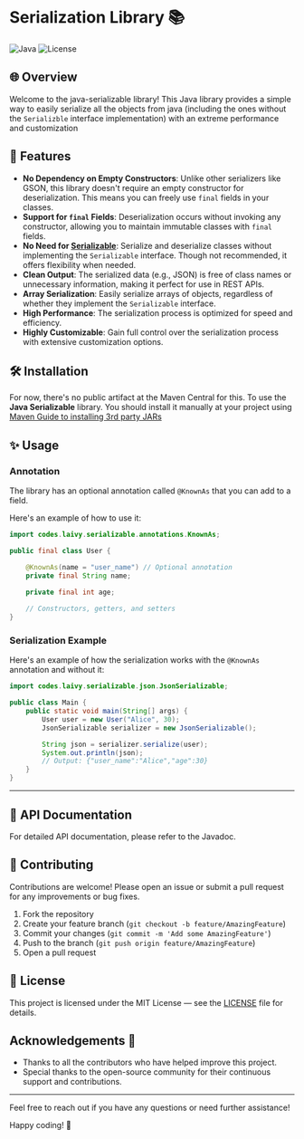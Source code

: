# Serialization Library 📚

![Java](https://img.shields.io/badge/Java-ED8B00?style=for-the-badge&logo=java&logoColor=white)
![License](https://img.shields.io/github/license/ItsLaivy/java-serializable?style=for-the-badge)

## 🌐 Overview

Welcome to the java-serializable library!
This Java library provides a simple way to easily serialize all the objects from java
(including the ones without the `Serializble` interface implementation) with an extreme performance and customization

## 🚀 Features

- **No Dependency on Empty Constructors**: Unlike other serializers like GSON, this library doesn't require an empty constructor for deserialization. This means you can freely use `final` fields in your classes.
- **Support for `final` Fields**: Deserialization occurs without invoking any constructor, allowing you to maintain immutable classes with `final` fields.
- **No Need for [Serializable](https://docs.oracle.com/javase/7/docs/api/java/io/Serializable.html)**: Serialize and deserialize classes without implementing the `Serializable` interface. Though not recommended, it offers flexibility when needed.
- **Clean Output**: The serialized data (e.g., JSON) is free of class names or unnecessary information, making it perfect for use in REST APIs.
- **Array Serialization**: Easily serialize arrays of objects, regardless of whether they implement the `Serializable` interface.
- **High Performance**: The serialization process is optimized for speed and efficiency.
- **Highly Customizable**: Gain full control over the serialization process with extensive customization options.

## 🛠️ Installation

For now, there's no public artifact at the Maven Central for this.
To use the **Java Serializable** library.
You should install it manually at your project
using [Maven Guide to installing 3rd party JARs](https://maven.apache.org/guides/mini/guide-3rd-party-jars-local.html)

## ✨ Usage
### Annotation
The library has an optional annotation called `@KnownAs` that you can add to a field.

Here's an example of how to use it:

```java
import codes.laivy.serializable.annotations.KnownAs;

public final class User {

    @KnownAs(name = "user_name") // Optional annotation
    private final String name;
    
    private final int age;

    // Constructors, getters, and setters
}
```

### Serialization Example
Here's an example of how the serialization works with the `@KnownAs` annotation and without it:

```java
import codes.laivy.serializable.json.JsonSerializable;

public class Main {
    public static void main(String[] args) {
        User user = new User("Alice", 30);
        JsonSerializable serializer = new JsonSerializable();

        String json = serializer.serialize(user);
        System.out.println(json);
        // Output: {"user_name":"Alice","age":30}
    }
}
```

<hr>

## 📜 API Documentation
For detailed API documentation, please refer to the Javadoc.

## 🤝 Contributing

Contributions are welcome! Please open an issue or submit a pull request for any improvements or bug fixes.

1. Fork the repository
2. Create your feature branch (`git checkout -b feature/AmazingFeature`)
3. Commit your changes (`git commit -m 'Add some AmazingFeature'`)
4. Push to the branch (`git push origin feature/AmazingFeature`)
5. Open a pull request

## 📄 License

This project is licensed under the MIT License — see the [LICENSE](LICENSE) file for details.

## Acknowledgements 🙏

- Thanks to all the contributors who have helped improve this project.
- Special thanks to the open-source community for their continuous support and contributions.


---

Feel free to reach out if you have any questions or need further assistance!

Happy coding! 🚀
